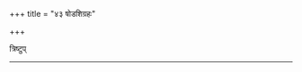 +++
title = "४३ षोडशिग्रहः"

+++

त्रिष्टुप्

<div class="js_include" url="/vedAH_Rk/shAkalam/saMhitA/vishvAsa-prastutiH/03/047/02_sajoShA_indra.md"  newLevelForH1="5" includeTitle="false"> </div>  

<div class="js_include" url="/vedAH_Rk/shAkalam/saMhitA/sarvASh_TIkAH/03/047/02_sajoShA_indra.md"  newLevelForH1="5" includeTitle="false"> </div>  

_______

<div class="js_include" url="taittirIyam/saMhitA/yajuH/sarva-prastutiH/1/4_somAbhiShavAdi/38_ShoDashigrahaH/upayAma-gRhItaH.md"  newLevelForH1="5" includeTitle="false"> </div>  

